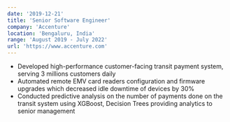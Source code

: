 ```yaml
---
date: '2019-12-21'
title: 'Senior Software Engineer'
company: 'Accenture'
location: 'Bengaluru, India'
range: 'August 2019 - July 2022'
url: 'https://www.accenture.com'
---
```


- Developed high-performance customer-facing transit payment system, serving 3 millions customers daily
- Automated remote EMV card readers configuration and firmware upgrades which decreased idle downtime of devices by 30%
- Conducted predictive analysis on the number of payments done on the transit system using XGBoost, Decision Trees providing analytics to senior management
